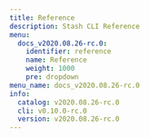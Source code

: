 ```yaml
---
title: Reference
description: Stash CLI Reference
menu:
  docs_v2020.08.26-rc.0:
    identifier: reference
    name: Reference
    weight: 1000
    pre: dropdown
menu_name: docs_v2020.08.26-rc.0
info:
  catalog: v2020.08.26-rc.0
  cli: v0.10.0-rc.0
  version: v2020.08.26-rc.0
---
```


